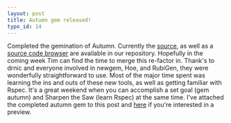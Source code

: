 ```yaml
--- 
layout: post
title: Autumn gem released!
typo_id: 14
---
```

Completed the gemination of Autumn.  Currently the [source](git://rubyists.com/gits/autumn), as well as a [source code browser](http://trac.rubyists.com/trac.fcgi/autumn/browser) are available in our repository.  Hopefully in the coming week Tim can find the time to merge this re-factor in.  Thank's to drnic and everyone involved in newgem, Hoe, and RubiGen, they were wonderfully straightforward to use.  Most of the major time spent was learning the ins and outs of these new tools, as well as getting familiar with Rspec.  It's a great weekend when you can accomplish a set goal (gem autumn) and Sharpen the Saw (learn Rspec) at the same time.  I've attached the completed autumn gem to this post and [here](http://rubyists.com/autumn/autumn-3.0.1.gem) if you're interested in a preview.  
